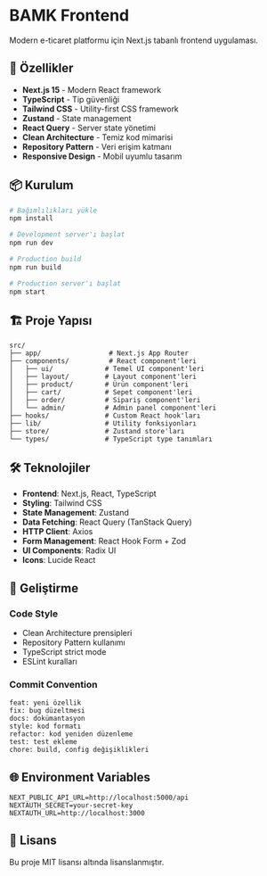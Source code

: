 # BAMK Frontend

Modern e-ticaret platformu için Next.js tabanlı frontend uygulaması.

## 🚀 Özellikler

- **Next.js 15** - Modern React framework
- **TypeScript** - Tip güvenliği
- **Tailwind CSS** - Utility-first CSS framework
- **Zustand** - State management
- **React Query** - Server state yönetimi
- **Clean Architecture** - Temiz kod mimarisi
- **Repository Pattern** - Veri erişim katmanı
- **Responsive Design** - Mobil uyumlu tasarım

## 📦 Kurulum

```bash
# Bağımlılıkları yükle
npm install

# Development server'ı başlat
npm run dev

# Production build
npm run build

# Production server'ı başlat
npm start
```

## 🏗️ Proje Yapısı

```
src/
├── app/                 # Next.js App Router
├── components/          # React component'leri
│   ├── ui/             # Temel UI component'leri
│   ├── layout/         # Layout component'leri
│   ├── product/        # Ürün component'leri
│   ├── cart/           # Sepet component'leri
│   ├── order/          # Sipariş component'leri
│   └── admin/          # Admin panel component'leri
├── hooks/              # Custom React hook'ları
├── lib/                # Utility fonksiyonları
├── store/              # Zustand store'ları
└── types/              # TypeScript type tanımları
```

## 🛠️ Teknolojiler

- **Frontend**: Next.js, React, TypeScript
- **Styling**: Tailwind CSS
- **State Management**: Zustand
- **Data Fetching**: React Query (TanStack Query)
- **HTTP Client**: Axios
- **Form Management**: React Hook Form + Zod
- **UI Components**: Radix UI
- **Icons**: Lucide React

## 📝 Geliştirme

### Code Style
- Clean Architecture prensipleri
- Repository Pattern kullanımı
- TypeScript strict mode
- ESLint kuralları

### Commit Convention
```
feat: yeni özellik
fix: bug düzeltmesi
docs: dokümantasyon
style: kod formatı
refactor: kod yeniden düzenleme
test: test ekleme
chore: build, config değişiklikleri
```

## 🌐 Environment Variables

```env
NEXT_PUBLIC_API_URL=http://localhost:5000/api
NEXTAUTH_SECRET=your-secret-key
NEXTAUTH_URL=http://localhost:3000
```

## 📄 Lisans

Bu proje MIT lisansı altında lisanslanmıştır.
